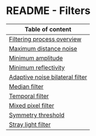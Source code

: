 # README - Filters

| Table of content|
|-|
| [Filtering process overview](Filters/filteringProcess.md)|
| [Maximum distance noise](Filters/maxDistNoise.md)|
| [Minimum amplitude](Filters/minAmplitude.md)|
| [Minimum reflectivity](Filters/minReflectivity.md)|
| [Adaptive noise bilateral filter](/Filters/bilateralFilter.md)|
| [Median filter](Filters/median.md)|
| [Temporal filter](Filters/temporalFilter.md)|
| [Mixed pixel filter](Filters/mixedPixelFilter.md)|
| [Symmetry threshold](Filters/symmetryThreshold.md)|
| [Stray light filter](Filters/strayLight.md)|